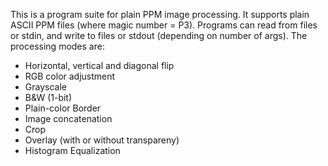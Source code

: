 This is a program suite for plain PPM image processing. It supports plain ASCII PPM files (where magic number = P3). Programs can read from files or stdin, and write to files or stdout (depending on number of args).
The processing modes are:

<ul>
  <li>Horizontal, vertical and diagonal flip</li>
  <li>RGB color adjustment</li>
  <li>Grayscale</li>
  <li>B&W (1-bit)</li>
  <li>Plain-color Border</li>
  <li>Image concatenation</li>
  <li>Crop</li>
  <li>Overlay (with or without transpareny)</li>
  <li>Histogram Equalization</li>
</ul>
